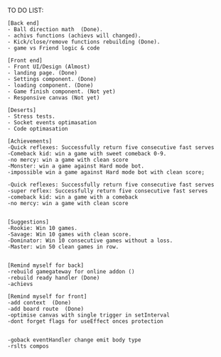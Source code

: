 TO DO LIST:

    [Back end]
    - Ball direction math  (Done).
    - achivs functions (achievs will changed).
    - Kick/close/remove functions rebuilding (Done).
    - game vs Friend logic & code

    [Front end]
    - Front UI/Design (Almost)
    - landing page. (Done)
    - Settings component. (Done)
    - loading component. (Done)
    - Game finish component. (Not yet)
    - Responsive canvas (Not yet)

    [Deserts]
    - Stress tests.
    - Socket events optimasation
    - Code optimasation

    [Achievements]
    -Quick reflexes: Successfully return five consecutive fast serves
    -Comeback kid: win a game with sweet comeback 0-9.
    -no mercy: win a game with clean score
    -Monster: win a game against Hard mode bot.
    -impossible win a game against Hard mode bot with clean score;

    -Quick reflexes: Successfully return five consecutive fast serves
    -super reflex: Successfully return five consecutive fast serves
    -comeback kid: win a game with a comeback
    -no mercy: win a game with clean score


    [Suggestions]
    -Rookie: Win 10 games.
    -Savage: Win 10 games with clean score.
    -Dominator: Win 10 consecutive games without a loss.
    -Master: win 50 clean games in row.


    [Remind myself for back]
    -rebuild gamegateway for online addon ()
    -rebuild ready handler (Done)
    -achievs

    [Remind myself for front]
    -add context  (Done)
    -add board route  (Done)
    -optimise canvas with single trigger in setInterval
    -dont forget flags for useEffect onces protection
    
    
    -goback eventHandler change emit body type
    -rslts compos
